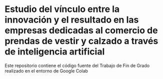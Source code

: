 # Estudio del vínculo entre la innovación y el resultado en las empresas dedicadas al comercio de prendas de vestir y calzado a través de inteligencia artificial

Este repositorio contiene el código fuente del Trabajo de Fin de Grado realizado en el entorno de Google Colab
